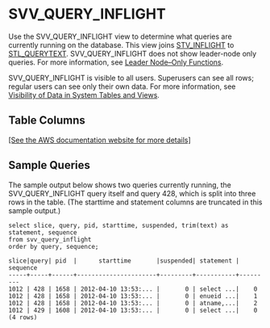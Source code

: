 # SVV\_QUERY\_INFLIGHT<a name="r_SVV_QUERY_INFLIGHT"></a>

Use the SVV\_QUERY\_INFLIGHT view to determine what queries are currently running on the database\. This view joins [STV\_INFLIGHT](r_STV_INFLIGHT.md) to [STL\_QUERYTEXT](r_STL_QUERYTEXT.md)\. SVV\_QUERY\_INFLIGHT does not show leader\-node only queries\. For more information, see [Leader Node–Only Functions](c_SQL_functions_leader_node_only.md)\.

SVV\_QUERY\_INFLIGHT is visible to all users\. Superusers can see all rows; regular users can see only their own data\. For more information, see [Visibility of Data in System Tables and Views](c_visibility-of-data.md)\.

## Table Columns<a name="sub-r_SVV_QUERY_INFLIGHT-table-columns"></a>

[\[See the AWS documentation website for more details\]](http://docs.aws.amazon.com/redshift/latest/dg/r_SVV_QUERY_INFLIGHT.html)

## Sample Queries<a name="r_SVV_QUERY_INFLIGHT-sample-queries"></a>

The sample output below shows two queries currently running, the SVV\_QUERY\_INFLIGHT query itself and query 428, which is split into three rows in the table\. \(The starttime and statement columns are truncated in this sample output\.\) 

```
select slice, query, pid, starttime, suspended, trim(text) as statement, sequence
from svv_query_inflight
order by query, sequence;

slice|query| pid  |      starttime       |suspended| statement | sequence
-----+-----+------+----------------------+---------+-----------+---------
1012 | 428 | 1658 | 2012-04-10 13:53:... |       0 | select ...|    0
1012 | 428 | 1658 | 2012-04-10 13:53:... |       0 | enueid ...|    1
1012 | 428 | 1658 | 2012-04-10 13:53:... |       0 | atname,...|    2
1012 | 429 | 1608 | 2012-04-10 13:53:... |       0 | select ...|    0
(4 rows)
```